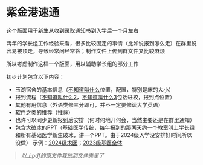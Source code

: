 # 紫金港速通

这个版面用于新生从收到录取通知书到入学后一个月左右

两年的学长组工作经验来看，很多比较固定的事情（比如说报到怎么走）在群里说容易被顶走，导致经常问经常答；制作文件上传到群文件又比较麻烦

所以考虑制作这样一个版面，用以辅助学长组的部分工作

初步计划包含以下内容：

- 玉湖宿舍的基本信息（[不知道叫什么](路线图.pdf)位置，配置，特别是床的大小）
- 报到流程（[不知道叫什么2](一些问题和解答.pdf)，[不知道叫什么3](报到.pdf)包括进校，报到点位置）
- 其他有用信息（外语类修三分即可，并不一定要修读大学英语）
- 软件之类的推荐（[推荐](好用的东西.pdf)）
- 也许可以同步更新报到后安排（何时何地开何会，当然主要还是在群里通知）
- 包含大破冰的PPT（基础医学传统，每年报到的那两天约一个教室叫上学长组和所有基础医学新生破冰，讲一个PPT。由于2024级入学没安排好时间所以没做）
示例：[2024级求医](2024紫金港速通计划（求医小朋友特供版）.pdf)；[2023级基医全体](2023紫金港速通计划.pdf)

> *以上pdf的原文件我放到文件夹里了*
